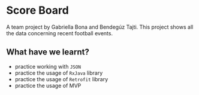 # Score Board
A team project by Gabriella Bona and Bendegúz Tajti. This project shows all the data concerning recent football events.

## What have we learnt?

- practice working with `JSON` 
- practice the usage of `RxJava` library
- practice the usage of `Retrofit` library
- practice the usage of MVP
